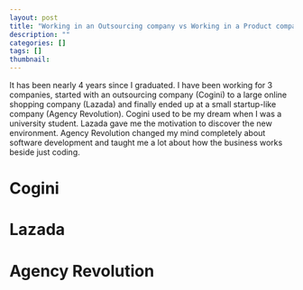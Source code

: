 ```yaml
---
layout: post
title: "Working in an Outsourcing company vs Working in a Product company"
description: ""
categories: []
tags: []
thumbnail: 
---
```


It has been nearly 4 years since I graduated. I have been working for 3 companies, started with an outsourcing company (Cogini) to a large online shopping company (Lazada) and finally ended up at a small startup-like company (Agency Revolution). Cogini used to be my dream when I was a university student. Lazada gave me the motivation to discover the new environment. Agency Revolution changed my mind completely about software development and taught me a lot about how the business works beside just coding.

# Cogini



# Lazada

# Agency Revolution